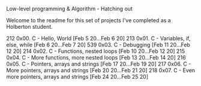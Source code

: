 Low-level programming & Algorithm - Hatching out

Welcome to the readme for this set of projects I've completed as a Holberton student. 

212 0x00. C - Hello, World [Feb 5 20...Feb 6 20]
213 0x01. C - Variables, if, else, while [Feb 6 20...Feb 7 20]
539 0x03. C - Debugging [Feb 11 20...Feb 12 20]
214 0x02. C - Functions, nested loops [Feb 10 20...Feb 12 20]
215 0x04. C - More functions, more nested loops [Feb 13 20...Feb 14 20]
216 0x05. C - Pointers, arrays and strings [Feb 17 20...Feb 19 20]
217 0x06. C - More pointers, arrays and strings [Feb 20 20...Feb 21 20]
218 0x07. C - Even more pointers, arrays and strings [Feb 24 20...Feb 25 20]
